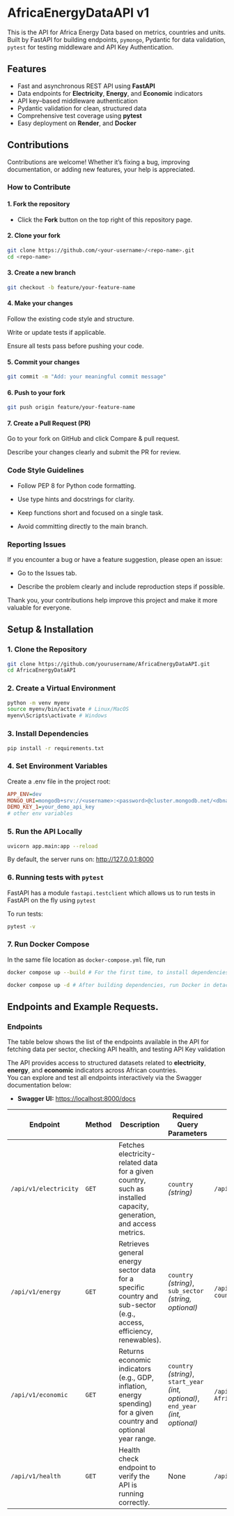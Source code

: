 # AfricaEnergyDataAPI v1
This is the API for Africa Energy Data based on metrics, countries and units. Built by FastAPI for building endpoints, `pymongo`, Pydantic for data validation, `pytest` for testing middleware and API Key Authentication.

## Features

- Fast and asynchronous REST API using **FastAPI**
- Data endpoints for **Electricity**, **Energy**, and **Economic** indicators
- API key–based middleware authentication
- Pydantic validation for clean, structured data
- Comprehensive test coverage using **pytest**
- Easy deployment on **Render**, and **Docker**

## Contributions

Contributions are welcome! Whether it’s fixing a bug, improving documentation, or adding new features, your help is appreciated.

### How to Contribute

#### 1. **Fork the repository**
- Click the **Fork** button on the top right of this repository page.

#### 2. **Clone your fork**
```bash
git clone https://github.com/<your-username>/<repo-name>.git
cd <repo-name>
```

#### 3. Create a new branch

```bash
git checkout -b feature/your-feature-name
```

#### 4. Make your changes

Follow the existing code style and structure.

Write or update tests if applicable.

Ensure all tests pass before pushing your code.

#### 5. Commit your changes
```bash
git commit -m "Add: your meaningful commit message"
```

#### 6. Push to your fork
```bash
git push origin feature/your-feature-name
```

#### 7. Create a Pull Request (PR)

Go to your fork on GitHub and click Compare & pull request.

Describe your changes clearly and submit the PR for review.

### Code Style Guidelines

- Follow PEP 8 for Python code formatting.

- Use type hints and docstrings for clarity.

- Keep functions short and focused on a single task.

- Avoid committing directly to the main branch.

### Reporting Issues

If you encounter a bug or have a feature suggestion, please open an issue:

- Go to the Issues tab.

- Describe the problem clearly and include reproduction steps if possible.

Thank you, your contributions help improve this project and make it more valuable for everyone.

## Setup & Installation

### 1. Clone the Repository

```bash
git clone https://github.com/yourusername/AfricaEnergyDataAPI.git
cd AfricaEnergyDataAPI
```

### 2. Create a Virtual Environment
```bash
python -m venv myenv
source myenv/bin/activate # Linux/MacOS 
myenv\Scripts\activate # Windows
```

### 3. Install Dependencies
```bash
pip install -r requirements.txt
```

### 4. Set Environment Variables

Create a .env file in the project root:

```ini
APP_ENV=dev
MONGO_URI=mongodb+srv://<username>:<password>@cluster.mongodb.net/<dbname>
DEMO_KEY_1=your_demo_api_key
# other env variables
```

### 5. Run the API Locally
```bash
uvicorn app.main:app --reload
```

By default, the server runs on:
http://127.0.0.1:8000

### 6. Running tests with `pytest`
FastAPI has a module `fastapi.testclient` which allows us to run tests in FastAPI on the fly using `pytest`

To run tests:
```bash
pytest -v
```

### 7. Run Docker Compose
In the same file location as `docker-compose.yml` file, run

```bash
docker compose up --build # For the first time, to install dependencies in requirements.txt

docker compose up -d # After building dependencies, run Docker in detach mode
```

## Endpoints and Example Requests.
### Endpoints 
The table below shows the list of the endpoints available in the API for fetching data per sector, checking API health, and testing API Key validation

The API provides access to structured datasets related to **electricity**, **energy**, and **economic** indicators across African countries.  
You can explore and test all endpoints interactively via the Swagger documentation below:

- **Swagger UI:** [https://localhost:8000/docs](https://localhost:8000/docs)  

| Endpoint | Method | Description | Required Query Parameters | Example Request |
|-----------|--------|--------------|----------------------------|-----------------|
| `/api/v1/electricity` | `GET` | Fetches electricity-related data for a given country, such as installed capacity, generation, and access metrics. | `country` *(string)* | `/api/v1/electricity?country=Kenya` |
| `/api/v1/energy` | `GET` | Retrieves general energy sector data for a specific country and sub-sector (e.g., access, efficiency, renewables). | `country` *(string)*, `sub_sector` *(string, optional)* | `/api/v1/energy?country=Egypt&sub_sector=Access` |
| `/api/v1/economic` | `GET` | Returns economic indicators (e.g., GDP, inflation, energy spending) for a given country and optional year range. | `country` *(string)*, `start_year` *(int, optional)*, `end_year` *(int, optional)* | `/api/v1/economic?country=South Africa&start_year=2000&end_year=2010` |
| `/api/v1/health` | `GET` | Health check endpoint to verify the API is running correctly. | None | `/api/v1/health` |


